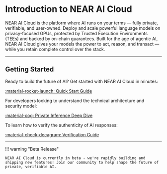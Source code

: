 # Introduction to NEAR AI Cloud

[NEAR AI Cloud](https://cloud.near.ai) is the platform where AI runs on your terms — fully private, verifiable, and user-owned. Deploy and scale powerful language models on privacy-focused GPUs, protected by Trusted Execution Environments (TEEs) and backed by on-chain guarantees. Built for the age of agentic AI, NEAR AI Cloud gives your models the power to act, reason, and transact — while you retain complete control over the stack.

---

## Getting Started

Ready to build the future of AI? Get started with NEAR AI Cloud in minutes:

[:material-rocket-launch: Quick Start Guide](./get-started.md)

For developers looking to understand the technical architecture and security model:

[:material-cog: Private Inference Deep Dive](./private-inference.md)

To learn how to verify the authenticity of AI responses:

[:material-check-decagram: Verification Guide](./verification.md)

---

!!! warning "Beta Release"

    NEAR AI Cloud is currently in beta - we're rapidly building and shipping new features! Join our community to help shape the future of private, verifiable AI.
